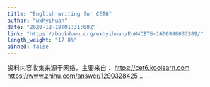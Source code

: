 ```yaml
---
title: "English writing for CET6"
author: "wxhyihuan"
date: "2020-12-18T01:31:00Z"
link: "https://bookdown.org/wxhyihuan/EnW4CET6-1606998033389/"
length_weight: "17.8%"
pinned: false
---
```


资料内容收集来源于网络，主要来自： https://cet6.koolearn.com https://www.zhihu.com/answer/1290328425 ...
